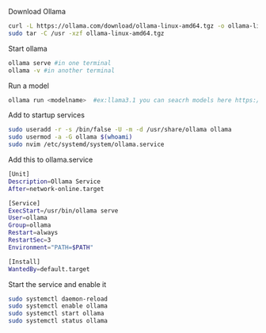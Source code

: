 Download Ollama

```bash
curl -L https://ollama.com/download/ollama-linux-amd64.tgz -o ollama-linux-amd64.tgz
sudo tar -C /usr -xzf ollama-linux-amd64.tgz
```

Start ollama

```bash
ollama serve #in one terminal
ollama -v #in another terminal
```

Run a model

```bash
ollama run <modelname>  #ex:llama3.1 you can seacrh models here https://ollama.com/search
```

Add to startup services

```bash
sudo useradd -r -s /bin/false -U -m -d /usr/share/ollama ollama
sudo usermod -a -G ollama $(whoami)
sudo nvim /etc/systemd/system/ollama.service
```

Add this to ollama.service

```bash
[Unit]
Description=Ollama Service
After=network-online.target

[Service]
ExecStart=/usr/bin/ollama serve
User=ollama
Group=ollama
Restart=always
RestartSec=3
Environment="PATH=$PATH"

[Install]
WantedBy=default.target
```

Start the service and enable it

```bash
sudo systemctl daemon-reload
sudo systemctl enable ollama
sudo systemctl start ollama
sudo systemctl status ollama
```
